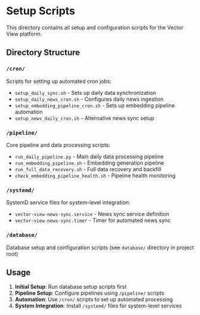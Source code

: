 # Setup Scripts

This directory contains all setup and configuration scripts for the Vector View platform.

## Directory Structure

### `/cron/`
Scripts for setting up automated cron jobs:
- `setup_daily_sync.sh` - Sets up daily data synchronization
- `setup_daily_news_cron.sh` - Configures daily news ingestion
- `setup_embedding_pipeline_cron.sh` - Sets up embedding pipeline automation
- `setup_news_daily_cron.sh` - Alternative news sync setup

### `/pipeline/`
Core pipeline and data processing scripts:
- `run_daily_pipeline.py` - Main daily data processing pipeline
- `run_embedding_pipeline.sh` - Embedding generation pipeline
- `run_full_data_recovery.sh` - Full data recovery and backfill
- `check_embedding_pipeline_health.sh` - Pipeline health monitoring

### `/systemd/`
SystemD service files for system-level integration:
- `vector-view-news-sync.service` - News sync service definition
- `vector-view-news-sync.timer` - Timer for automated news sync

### `/database/`
Database setup and configuration scripts (see `database/` directory in project root)

## Usage

1. **Initial Setup**: Run database setup scripts first
2. **Pipeline Setup**: Configure pipelines using `/pipeline/` scripts
3. **Automation**: Use `/cron/` scripts to set up automated processing
4. **System Integration**: Install `/systemd/` files for system-level services

